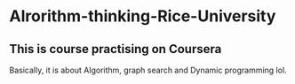 # Alrorithm-thinking-Rice-University
This is course practising on Coursera
----
Basically, it is about Algorithm, graph search and Dynamic programming lol. <br>
